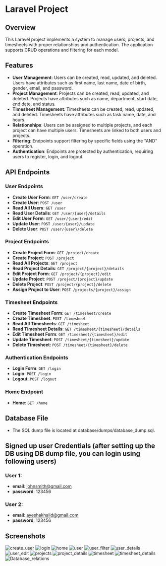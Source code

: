 # Laravel Project

## Overview

This Laravel project implements a system to manage users, projects, and timesheets with proper relationships and authentication. The application supports CRUD operations and filtering for each model.

## Features

- **User Management**: Users can be created, read, updated, and deleted. Users have attributes such as first name, last name, date of birth, gender, email, and password.
- **Project Management**: Projects can be created, read, updated, and deleted. Projects have attributes such as name, department, start date, end date, and status.
- **Timesheet Management**: Timesheets can be created, read, updated, and deleted. Timesheets have attributes such as task name, date, and hours.
- **Relationships**: Users can be assigned to multiple projects, and each project can have multiple users. Timesheets are linked to both users and projects.
- **Filtering**: Endpoints support filtering by specific fields using the "AND" operation.
- **Authentication**: Endpoints are protected by authentication, requiring users to register, login, and logout.

## API Endpoints

### User Endpoints

- **Create User Form**: `GET /user/create`
- **Create User**: `POST /user`
- **Read All Users**: `GET /user`
- **Read User Details**: `GET /user/{user}/details`
- **Edit User Form**: `GET /user/{user}/edit`
- **Update User**: `POST /user/{user}/update`
- **Delete User**: `POST /user/{user}/delete`

### Project Endpoints

- **Create Project Form**: `GET /project/create`
- **Create Project**: `POST /project`
- **Read All Projects**: `GET /project`
- **Read Project Details**: `GET /project/{project}/details`
- **Edit Project Form**: `GET /project/{project}/edit`
- **Update Project**: `POST /project/{project}/update`
- **Delete Project**: `POST /project/{project}/delete`
- **Assign Project to User**: `POST /projects/{project}/assign`

### Timesheet Endpoints

- **Create Timesheet Form**: `GET /timesheet/create`
- **Create Timesheet**: `POST /timesheet`
- **Read All Timesheets**: `GET /timesheet`
- **Read Timesheet Details**: `GET /timesheet/{timesheet}/details`
- **Edit Timesheet Form**: `GET /timesheet/{timesheet}/edit`
- **Update Timesheet**: `POST /timesheet/{timesheet}/update`
- **Delete Timesheet**: `POST /timesheet/{timesheet}/delete`

### Authentication Endpoints

- **Login Form**: `GET /login`
- **Login**: `POST /login`
- **Logout**: `POST /logout`

### Home Endpoint

- **Home**: `GET /home`

## Database File

- The SQL dump file is located at database/dumps/database_dump.sql.

## Signed up user Credentials (after setting up the DB using DB dump file, you can login using following users)

### User 1:
- **email**: johnsmith@gmail.com
- **password**: 123456

### User 2:
- **email**: ayeshakhalid@gmail.com
- **password**: 123456

## Screenshots

![create_user](https://github.com/ayesha-khalid89/Task-Laravel/assets/159626121/fe91f78d-5002-458c-989c-04cb4fba7adf)
![login](https://github.com/ayesha-khalid89/Task-Laravel/assets/159626121/967abb30-802d-42ef-8fea-a1f806a0ebc7)
![home](https://github.com/ayesha-khalid89/Task-Laravel/assets/159626121/98a14ebd-37c6-49c4-9ea9-fa9c31a2df24)
![user](https://github.com/ayesha-khalid89/Task-Laravel/assets/159626121/3eabe76e-566f-4f80-9a0a-b5b653a43739)
![user_filter](https://github.com/ayesha-khalid89/Task-Laravel/assets/159626121/6caf7d15-bd85-4613-b307-0b4239080996)
![user_details](https://github.com/ayesha-khalid89/Task-Laravel/assets/159626121/3de90fa1-c77d-44d1-a4c2-8c69fc55d6e7)
![user_edit](https://github.com/ayesha-khalid89/Task-Laravel/assets/159626121/cba2333d-caed-4d27-8805-0217009b1de7)
![projects](https://github.com/ayesha-khalid89/Task-Laravel/assets/159626121/b7f6ac2b-5292-4c3e-96c1-adbce845fe02)
![project_details](https://github.com/ayesha-khalid89/Task-Laravel/assets/159626121/88d965cc-22e9-4b32-b122-adc9b11d4cf9)
![timesheet](https://github.com/ayesha-khalid89/Task-Laravel/assets/159626121/0b299c30-aa18-4f18-96b8-b35fc246de7b)
![timesheet_details](https://github.com/ayesha-khalid89/Task-Laravel/assets/159626121/b8946bdb-f358-4caf-97f8-cb3036f83461)
![Database_relations](https://github.com/ayesha-khalid89/Task-Laravel/assets/159626121/28686685-7c3a-479a-8fca-3816fe8db412)

